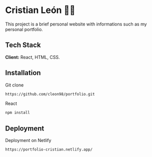 
# Cristian León :man_technologist:	

This project is a brief personal website with informations such as my personal portfolio.
 
## Tech Stack

**Client:** React, HTML, CSS.


## Installation

Git clone

```bash
https://github.com/cleon98/portfolio.git
```

React

```bash
npm install
```


    
## Deployment

Deployment on Netlify

```bash
https://portfolio-cristian.netlify.app/
```
